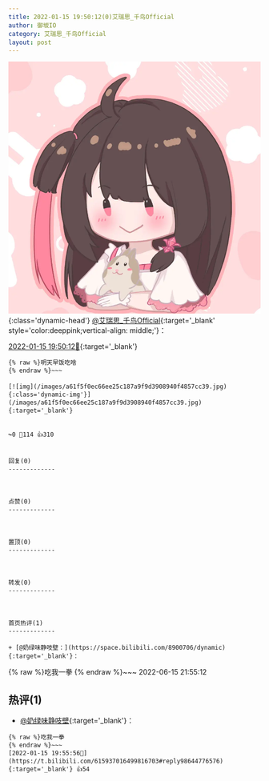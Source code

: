 ```yaml
---
title: 2022-01-15 19:50:12(0)艾瑞思_千鸟Official
author: 御坂IO
category: 艾瑞思_千鸟Official
layout: post
---
```


![img](/images/7e08840c56f251de28bdf766b647bd5fe9a5d50a.jpg){:class='dynamic-head'}
[@艾瑞思_千鸟Official](https://space.bilibili.com/1090010845/dynamic){:target='_blank' style='color:deeppink;vertical-align: middle;'}：

[2022-01-15 19:50:12🔗](https://t.bilibili.com/615937016499816703){:target='_blank'}

~~~
{% raw %}明天早饭吃啥
{% endraw %}~~~

[![img](/images/a61f5f0ec66ee25c187a9f9d3908940f4857cc39.jpg){:class='dynamic-img'}](/images/a61f5f0ec66ee25c187a9f9d3908940f4857cc39.jpg){:target='_blank'}


↪️0 💬114 👍310


回复(0)
-------------



点赞(0)
-------------



置顶(0)
-------------



转发(0)
-------------



首页热评(1)
-------------

+ [@奶绿味静吱壁：](https://space.bilibili.com/8900706/dynamic){:target='_blank'}：
~~~
{% raw %}吃我一拳
{% endraw %}~~~
2022-06-15 21:55:12


热评(1)
-------------

+ [@奶绿味静吱壁](https://space.bilibili.com/8900706/dynamic){:target='_blank'}：
~~~
{% raw %}吃我一拳
{% endraw %}~~~
[2022-01-15 19:55:56🔗](https://t.bilibili.com/615937016499816703#reply98644776576){:target='_blank'} 👍54


